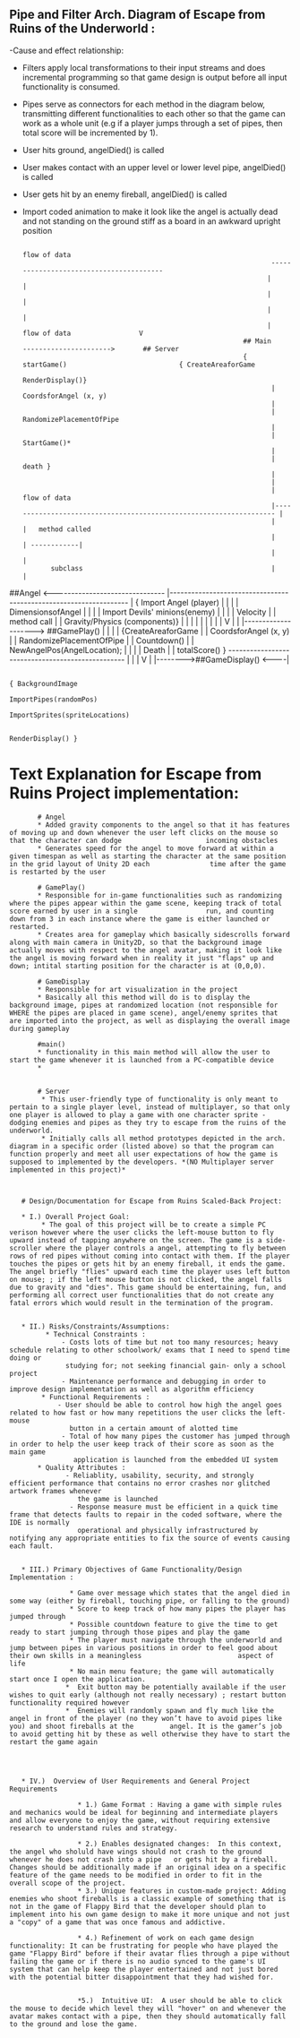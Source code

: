 ## Pipe and Filter Arch. Diagram of Escape from Ruins of the Underworld :
-Cause and effect relationship:
   * Filters apply local transformations to their input streams and does incremental programming so that game design is output before all input functionality is consumed.
   *  Pipes serve as connectors for each method in the diagram below, transmitting different functionalities to each other  so that the game can work as a whole unit (e.g if a player jumps through a set of pipes, then total score will be incremented by 1).
  * User hits ground, angelDied() is called
  * User makes contact with an upper level or lower level pipe, angelDied() is called
  * User gets hit by an enemy fireball, angelDied() is called
  * Import coded animation to make it look like the angel is actually dead and not standing on the ground stiff as a board in an awkward upright position
  

                                                                                    flow of data
                                                                      ----------------------------------------
                                                                     |                                       |
                                                                     |                                       |
                                                                     |                                       |
                                                                     |          flow of data                 V
                                                               ## Main      ---------------------->       ## Server  
                                                               { startGame()                            { CreateAreaforGame
                                                                RenderDisplay()}
                                                                      |                                 CoordsforAngel (x, y)
                                                                      |
                                                                      |                                 RandomizePlacementOfPipe
                                                                      |
                                                                      |                                  StartGame()*
                                                                      |
                                                                      |                                  death }
                                                                      |  
                                                                      |
                                                                      |     flow of data
                                                                      |------------------------------------------------------------------- |
                                                                      |                                                                    |   method called
                                                                      |                                                                    | ------------|
                                                                      |                                                                                  |
               subclass                                               |                                                                                  |
  ##Angel <-------------------------------                            |------------------------------------------------------------------                |
{ Import Angel (player)                   |                           |                                                                 |                | 
 DimensionsofAngel                        |                           |                                                                 |                |
Import Devils' minions(enemy)             |                           |                                                                 |                |
Velocity                                  |                           |   method call                                                   |                |
Gravity/Physics (components)}             |                           |                                                                 |                |
                                          |                           |                                                                 |                |
                                          |                           V                                                                 |                |
                                          |--------------------> ##GamePlay()                                                           |                |
                                                                                                                                        |                |
                                                           {CreateAreaforGame                                                           |                |
                                                           CoordsforAngel (x, y)                                                        |                |
                                                          RandomizePlacementOfPipe                                                      |                |
                                                            Countdown()                                                                   |                |
                                                          NewAngelPos(AngelLocation);                                                   |                |
                                                                                                                                        |                |
                                                              Death                                                                     |                |
                                                             totalScore() } -------------------------------------------------             |                |
                                                                                                                          |             V                |
                                                                                                                          |-------->##GameDisplay() <----|
                                                                                                                              
                                                                                                                                    { BackgroundImage
                                                                                                                                 ImportPipes(randomPos)
                                                                                                                                 ImportSprites(spriteLocations)

                                                                                                                                       RenderDisplay() }
         
         
         
       
       
       
       
       
       
       
       
       
# Text Explanation for Escape from Ruins Project implementation:
           
           # Angel
           * Added gravity components to the angel so that it has features of moving up and down whenever the user left clicks on the mouse so that the character can dodge                     incoming obstacles
           * Generates speed for the angel to move forward at within a given timespan as well as starting the character at the same position in the grid layout of Unity 2D each               time after the game is restarted by the user
           
           # GamePlay()
           * Responsible for in-game functionalities such as randomizing where the pipes appear within the game scene, keeping track of total score earned by user in a single                 run, and counting down from 3 in each instance where the game is either launched or restarted.
           * Creates area for gameplay which basically sidescrolls forward along with main camera in Unity2D, so that the background image actually moves with respect to the angel avatar, making it look like the angel is moving forward when in reality it just "flaps" up and down; intital starting position for the character is at (0,0,0).
           
           # GameDisplay
           * Responsible for art visualization in the project
           * Basically all this method will do is to display the background image, pipes at randomized location (not responsible for WHERE the pipes are placed in game scene), angel/enemy sprites that are imported into the project, as well as displaying the overall image during gameplay

           #main()
           * functionality in this main method will allow the user to start the game whenever it is launched from a PC-compatible device
           * 
           
           
           # Server
            * This user-friendly type of functionality is only meant to pertain to a single player level, instead of multiplayer, so that only one player is allowed to play a game with one character sprite - dodging enemies and pipes as they try to escape from the ruins of the underworld.
            * Initially calls all method prototypes depicted in the arch. diagram in a specific order (listed above) so that the program can function properly and meet all user expectations of how the game is  supposed to implemented by the developers. *(NO Multiplayer server implemented in this project)*



       # Design/Documentation for Escape from Ruins Scaled-Back Project:
       
       * I.) Overall Project Goal:
            * The goal of this project will be to create a simple PC verison however where the user clicks the left-mouse button to fly upward instead of tapping anywhere on the screen. The game is a side-scroller where the player controls a angel, attempting to fly between rows of red pipes without coming into contact with them. If the player touches the pipes or gets hit by an enemy fireball, it ends the game. The angel briefly "flies" upward each time the player uses left button on mouse; ; if the left mouse button is not clicked, the angel falls due to gravity and "dies". This game should be entertaining, fun, and performing all correct user functionalities that do not create any fatal errors which would result in the termination of the program.


       * II.) Risks/Constraints/Assumptions:
             * Technical Constraints :
                 - Costs lots of time but not too many resources; heavy schedule relating to other schoolwork/ exams that I need to spend time doing or
                  studying for; not seeking financial gain- only a school project
                 - Maintenance performance and debugging in order to improve design implementation as well as algorithm efficiency
            * Functional Requirements :
                - User should be able to control how high the angel goes related to how fast or how many repetitions the user clicks the left-mouse
                   button in a certain amount of alotted time
                 - Total of how many pipes the customer has jumped through in order to help the user keep track of their score as soon as the main game
                    application is launched from the embedded UI system
           * Quality Attributes :
                  - Reliablity, usability, security, and strongly efficient performance that contains no error crashes nor glitched artwork frames whenever
                     the game is launched
                   - Response measure must be efficient in a quick time frame that detects faults to repair in the coded software, where the IDE is normally
                     operational and physically infrastructured by notifying any appropriate entities to fix the source of events causing each fault.
                     
         
       * III.) Primary Objectives of Game Functionality/Design Implementation :
         
                   * Game over message which states that the angel died in some way (either by fireball, touching pipe, or falling to the ground)
                   * Score to keep track of how many pipes the player has jumped through
                   * Possible countdown feature to give the time to get ready to start jumping through those pipes and play the game
                   * The player must navigate through the underworld and jump between pipes in various positions in order to feel good about their own skills in a meaningless                        aspect of life
                   * No main menu feature; the game will automatically start once I open the application.
                  *  Exit button may be potentially available if the user wishes to quit early (although not really necessary) ; restart button functionality required however
                  *  Enemies will randomly spawn and fly much like the angel in front of the player (no they won’t have to avoid pipes like you) and shoot fireballs at the         angel. It is the gamer’s job to avoid getting hit by these as well otherwise they have to start the restart the game again



        
       * IV.)  Overview of User Requirements and General Project Requirements 
       
                     * 1.) Game Format : Having a game with simple rules and mechanics would be ideal for beginning and intermediate players and allow everyone to enjoy the game, without requiring extensive research to understand rules and strategy.
                     
                     * 2.) Enables designated changes:  In this context, the angel who sholuld have wings should not crash to the ground whenever he does not crash into a pipe   or gets hit by a fireball. Changes should be additionally made if an original idea on a specific feature of the game needs to be modified in order to fit in the overall scope of the project.
                     * 3.) Unique features in custom-made project: Adding enemies who shoot fireballs is a classic example of something that is not in the game of Flappy Bird that the developer should plan to implement into his own game design to make it more unique and not just a "copy" of a game that was once famous and addictive. 

                     * 4.) Refinement of work on each game design functionality: It can be frustrating for people who have played the game "Flappy Bird" before if their avatar flies through a pipe without failing the game or if there is no audio synced to the game's UI system that can help keep the player entertained and not just bored with the potential bitter disappointment that they had wished for.


                     *5.)  Intuitive UI:  A user should be able to click the mouse to decide which level they will "hover" on and whenever the avatar makes contact with a pipe, then they should automatically fall to the ground and lose the game. 
                                          
                                          
                                          


